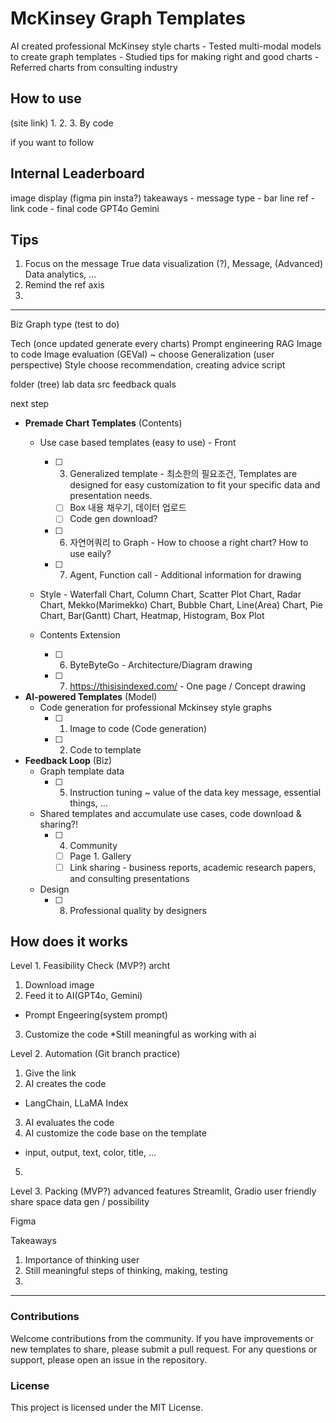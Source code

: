 # McKinsey Graph Templates
AI created professional McKinsey style charts
    - Tested multi-modal models to create graph templates
    - Studied tips for making right and good charts
    - Referred charts from consulting industry

## How to use
(site link)
1. 
2. 
3. 
By code

if you want to follow

## Internal Leaderboard
image display (figma pin insta?)
takeaways - message
type - bar line
ref - link
code - final code
GPT4o
Gemini

## Tips
1. Focus on the message
True data visualization (?), Message, (Advanced) Data analytics, ...
2. Remind the ref axis
3. 

---

Biz
Graph type (test to do)

Tech (once updated generate every charts)
Prompt engineering
RAG
Image to code
Image evaluation (GEVal) ~ choose
Generalization
(user perspective)
Style choose recommendation, creating advice
script

folder (tree)
lab
data
src
feedback quals

next step


- **Premade Chart Templates** (Contents)
    - Use case based templates (easy to use) - Front
        - [ ] 3. Generalized template - 최소한의 필요조건, Templates are designed for easy customization to fit your specific data and presentation needs.
            - [ ] Box 내용 채우기, 데이터 업로드
            - [ ] Code gen download?
        - [ ] 6. 자연어쿼리 to Graph - How to choose a right chart? How to use eaily?
        - [ ] 7. Agent, Function call - Additional information for drawing

    - Style - Waterfall Chart, Column Chart, Scatter Plot Chart, Radar Chart, Mekko(Marimekko) Chart, Bubble Chart, Line(Area) Chart, Pie Chart, Bar(Gantt) Chart, Heatmap, Histogram, Box Plot

    - Contents Extension
        - [ ] 6. ByteByteGo - Architecture/Diagram drawing
        - [ ] 7. https://thisisindexed.com/ - One page / Concept drawing

- **AI-powered Templates** (Model)
    - Code generation for professional Mckinsey style graphs
        - [ ] 1. Image to code (Code generation)
        - [ ] 2. Code to template

- **Feedback Loop** (Biz)
    - Graph template data
        - [ ] 5. Instruction tuning ~ value of the data key message, essential things, ...
    - Shared templates and accumulate use cases, code download & sharing?!
        - [ ] 4. Community
            - [ ] Page 1. Gallery
            - [ ] Link sharing - business reports, academic research papers, and consulting presentations
    - Design
        - [ ] 8. Professional quality by designers


## How does it works

Level 1. Feasibility Check (MVP?) archt
1. Download image
2. Feed it to AI(GPT4o, Gemini)
  - Prompt Engeering(system prompt)
3. Customize the code
*Still meaningful as working with ai

Level 2. Automation (Git branch practice)
1. Give the link
2. AI creates the code
  - LangChain, LLaMA Index
3. AI evaluates the code
4. AI customize the code base on the template
  - input, output, text, color, title, ...
5. 

Level 3. Packing (MVP?) advanced features
Streamlit, Gradio
user friendly
share space data gen / possibility

Figma

Takeaways
1. Importance of thinking user
2. Still meaningful steps of thinking, making, testing
3. 

---
### Contributions
Welcome contributions from the community.
If you have improvements or new templates to share, please submit a pull request.
For any questions or support, please open an issue in the repository.

### License
This project is licensed under the MIT License.
